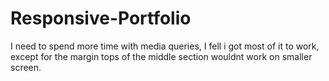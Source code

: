 # Responsive-Portfolio

I need to spend more time with media queries, I fell i got most of it to work, except for the margin tops of the middle section wouldnt work on smaller screen.